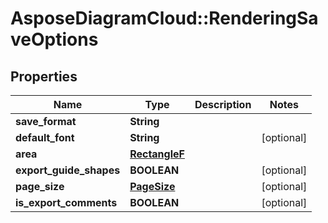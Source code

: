 # AsposeDiagramCloud::RenderingSaveOptions

## Properties
Name | Type | Description | Notes
------------ | ------------- | ------------- | -------------
**save_format** | **String** |  | 
**default_font** | **String** |  | [optional] 
**area** | [**RectangleF**](RectangleF.md) |  | 
**export_guide_shapes** | **BOOLEAN** |  | [optional] 
**page_size** | [**PageSize**](PageSize.md) |  | [optional] 
**is_export_comments** | **BOOLEAN** |  | [optional] 


